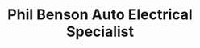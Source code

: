---
title: "Phil Benson Auto Electrical Specialist"
url: /kendal/phil-benson-auto-electrical-specialist/
shop: Autowerkstatt
---